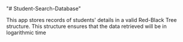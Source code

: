 "# Student-Search-Database" 

This app stores records of students' details in a valid Red-Black Tree structure. This structure ensures that the data retrieved will be in logarithmic time 
